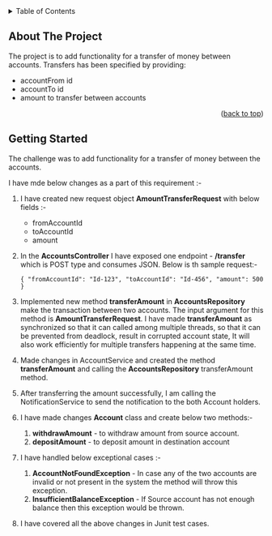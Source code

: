 <!-- TABLE OF CONTENTS -->
<details>
  <summary>Table of Contents</summary>
  <ol>
    <li>
      <a href="#about-the-project">About The Project</a>
    </li>
    <li><a href="#usage">Usage</a></li>
  </ol>
</details>



<!-- ABOUT THE PROJECT -->
## About The Project

The project is to add functionality for a transfer of money between accounts.
Transfers has been specified by providing:
* accountFrom id
* accountTo id
* amount to transfer between accounts

<p align="right">(<a href="#readme-top">back to top</a>)</p>


<!-- GETTING STARTED -->    
## Getting Started

The challenge was to add functionality for a transfer of money between the accounts.

I have mde below changes as a part of this requirement :-


1. I have created new request object **AmountTransferRequest** with below fields :-
    * fromAccountId
    * toAccountId
    * amount
   
2. In the **AccountsController** I have exposed one endpoint - **/transfer** which is POST type and consumes JSON. Below is th sample request:-

   `{
   "fromAccountId": "Id-123",
   "toAccountId": "Id-456",
   "amount": 500
   }`
   
3. Implemented new method **transferAmount** in **AccountsRepository** make the transaction between two accounts. The input argument for this method is **AmountTransferRequest**.
   I have made **transferAmount** as synchronized so that it can called among multiple threads, so that it can be prevented from deadlock, result in corrupted account state, 
   It will also work efficiently for multiple transfers happening at the same time.

4. Made changes in AccountService and created the method **transferAmount** and calling the **AccountsRepository** transferAmount method.

5. After transferring the amount successfully, I am calling the NotificationService to send the notification to the both Account holders.

6. I have made changes **Account** class and create below two methods:-
    1. **withdrawAmount** - to withdraw amount from source account.
    2. **depositAmount** - to deposit amount in destination account

7. I have handled below exceptional cases :-

    1. **AccountNotFoundException** - In case any of the two accounts are invalid or not present in the system the method will throw this exception.
    2. **InsufficientBalanceException** - If Source account has not enough balance then this exception would be thrown.

8. I have covered all the above changes in Junit test cases.







